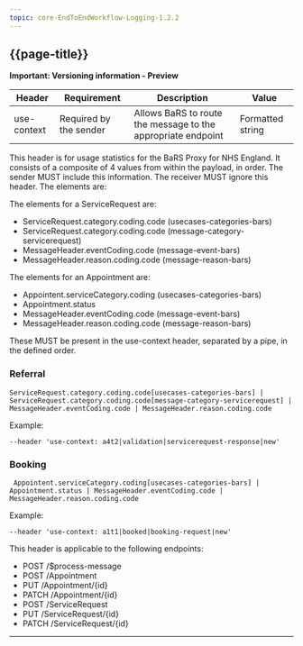 ```yaml
---
topic: core-EndToEndWorkflow-Logging-1.2.2
---
```


## {{page-title}}

<div markdown="span" class="alert alert-warning" role="alert"><i class="fa fa-warning"></i><b> Important:  Versioning information - Preview</b> </div>
<p>

| Header                 | Requirement            | Description                                                  | Value                      |
|------------------------|------------------------|--------------------------------------------------------------|----------------------------|
| use-context | Required by the sender | Allows BaRS to route the message to the appropriate endpoint | Formatted string |

This header is for usage statistics for the BaRS Proxy for NHS England. It consists of a composite of 4 values from within the payload, in order. The sender MUST include this information. The receiver MUST ignore this header. The elements are:

The elements for a ServiceRequest are:

* ServiceRequest.category.coding.code (usecases-categories-bars)
* ServiceRequest.category.coding.code (message-category-servicerequest)
* MessageHeader.eventCoding.code (message-event-bars)
* MessageHeader.reason.coding.code (message-reason-bars)

The elements for an Appointment are:

* Appointent.serviceCategory.coding (usecases-categories-bars)
* Appointment.status
* MessageHeader.eventCoding.code (message-event-bars)
* MessageHeader.reason.coding.code (message-reason-bars)

These MUST be present in the use-context header, separated by a pipe, in the defined order.

### Referral

```
ServiceRequest.category.coding.code[usecases-categories-bars] | ServiceRequest.category.coding.code[message-category-servicerequest] | MessageHeader.eventCoding.code | MessageHeader.reason.coding.code 
```
Example:
```
--header 'use-context: a4t2|validation|servicerequest-response|new'
```

### Booking

```
 Appointent.serviceCategory.coding[usecases-categories-bars] | Appointment.status | MessageHeader.eventCoding.code | MessageHeader.reason.coding.code 
```
Example:
```
--header 'use-context: a1t1|booked|booking-request|new'
```

This header is applicable to the following endpoints:
 * POST /$process-message
 * POST /Appointment
 * PUT /Appointment/{id}
 * PATCH /Appointment/{id}
 * POST /ServiceRequest
 * PUT /ServiceRequest/{id}
 * PATCH /ServiceRequest/{id}
 
<hr>
<br>